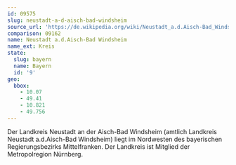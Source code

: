 ```yaml
---
id: 09575
slug: neustadt-a-d-aisch-bad-windsheim
source_url: 'https://de.wikipedia.org/wiki/Neustadt_a.d.Aisch-Bad_Windsheim'
comparison: 09162
name: Neustadt a.d.Aisch-Bad Windsheim
name_ext: Kreis
state:
  slug: bayern
  name: Bayern
  id: '9'
geo:
  bbox:
    - 10.07
    - 49.41
    - 10.821
    - 49.756
---
```


Der Landkreis Neustadt an der Aisch-Bad Windsheim (amtlich Landkreis Neustadt a.d.Aisch-Bad Windsheim) liegt im Nordwesten des bayerischen Regierungsbezirks Mittelfranken. Der Landkreis ist Mitglied der Metropolregion Nürnberg.
